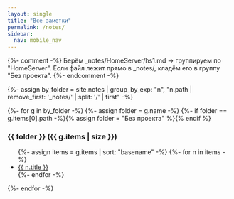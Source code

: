 ```yaml
---
layout: single
title: "Все заметки"
permalink: /notes/
sidebar:
  nav: mobile_nav 
---
```


{%- comment -%}
Берём _notes/HomeServer/hs1.md → группируем по "HomeServer".
Если файл лежит прямо в _notes/, кладём его в группу "Без проекта".
{%- endcomment -%}

{%- assign by_folder = site.notes
  | group_by_exp: "n", "n.path | remove_first: '_notes/' | split: '/' | first" -%}

{%- for g in by_folder -%}
  {%- assign folder = g.name -%}
  {%- if folder == g.items[0].path -%}{% assign folder = "Без проекта" %}{% endif %}

### {{ folder }} ({{ g.items | size }})

<ul>
{%- assign items = g.items | sort: "basename" -%}
{%- for n in items -%}
  <li><a href="{{ n.url | relative_url }}">{{ n.title }}</a></li>
{%- endfor -%}
</ul>

{%- endfor -%}
